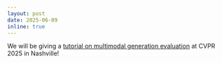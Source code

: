 ```yaml
---
layout: post
date: 2025-06-09
inline: true
---
```


We will be giving a [tutorial on multimodal generation evaluation](https://lmm-understand.github.io/) at CVPR 2025 in Nashville!
